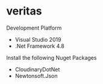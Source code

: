 # veritas

Development Platform
- Visual Studio 2019
- .Net Framework 4.8

Install the following Nuget Packages
- CloudinaryDotNet
- Newtonsoft.Json
